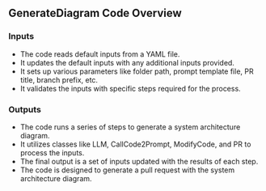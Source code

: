 ## GenerateDiagram Code Overview

### Inputs
- The code reads default inputs from a YAML file.
- It updates the default inputs with any additional inputs provided.
- It sets up various parameters like folder path, prompt template file, PR title, branch prefix, etc.
- It validates the inputs with specific steps required for the process.

### Outputs
- The code runs a series of steps to generate a system architecture diagram.
- It utilizes classes like LLM, CallCode2Prompt, ModifyCode, and PR to process the inputs.
- The final output is a set of inputs updated with the results of each step.
- The code is designed to generate a pull request with the system architecture diagram.
